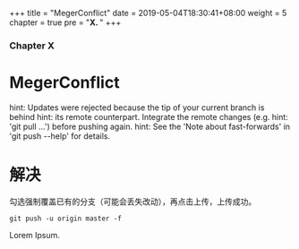 +++
title = "MegerConflict"
date = 2019-05-04T18:30:41+08:00
weight = 5
chapter = true
pre = "<b>X. </b>"
+++

### Chapter X

# MegerConflict
hint: Updates were rejected because the tip of your current branch is behind
hint: its remote counterpart. Integrate the remote changes (e.g.
hint: 'git pull ...') before pushing again.
hint: See the 'Note about fast-forwards' in 'git push --help' for details.
# 解决
勾选强制覆盖已有的分支（可能会丢失改动），再点击上传，上传成功。
~~~
git push -u origin master -f 
~~~
Lorem Ipsum.